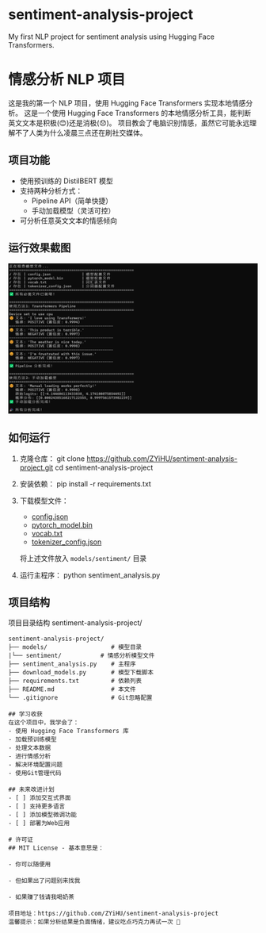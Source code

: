 # sentiment-analysis-project
My first NLP project for sentiment analysis using Hugging Face Transformers.


# 情感分析 NLP 项目

这是我的第一个 NLP 项目，使用 Hugging Face Transformers 实现本地情感分析。
这是一个使用 Hugging Face Transformers 的本地情感分析工具，能判断英文文本是积极(😊)还是消极(😞)。
项目教会了电脑识别情感，虽然它可能永远理解不了人类为什么凌晨三点还在刷社交媒体。



## 项目功能
- 使用预训练的 DistilBERT 模型
- 支持两种分析方式：
  - Pipeline API（简单快捷）
  - 手动加载模型（灵活可控）
- 可分析任意英文文本的情感倾向

## 运行效果截图
![情感分析结果](screenshot.png)  

## 如何运行

1. 克隆仓库：
   git clone https://github.com/ZYiHU/sentiment-analysis-project.git
   cd sentiment-analysis-project
   

2. 安装依赖：
   pip install -r requirements.txt
   

3. 下载模型文件：
   - [config.json](https://huggingface.co/distilbert/distilbert-base-uncased-finetuned-sst-2-english/raw/main/config.json)
   - [pytorch_model.bin](https://huggingface.co/distilbert/distilbert-base-uncased-finetuned-sst-2-english/resolve/main/pytorch_model.bin)
   - [vocab.txt](https://huggingface.co/distilbert/distilbert-base-uncased-finetuned-sst-2-english/raw/main/vocab.txt)
   - [tokenizer_config.json](https://huggingface.co/distilbert/distilbert-base-uncased-finetuned-sst-2-english/raw/main/tokenizer_config.json)
   
   将上述文件放入 `models/sentiment/` 目录

4. 运行主程序：
   python sentiment_analysis.py
   

## 项目结构
项目目录结构
sentiment-analysis-project/
```tree
sentiment-analysis-project/
├── models/                  # 模型目录
|└── sentiment/           # 情感分析模型文件
├── sentiment_analysis.py    # 主程序
├── download_models.py       # 模型下载脚本
├── requirements.txt         # 依赖列表
├── README.md                # 本文件
└── .gitignore               # Git忽略配置

## 学习收获
在这个项目中，我学会了：
- 使用 Hugging Face Transformers 库
- 加载预训练模型
- 处理文本数据
- 进行情感分析
- 解决环境配置问题
- 使用Git管理代码

## 未来改进计划
- [ ] 添加交互式界面
- [ ] 支持更多语言
- [ ] 添加模型微调功能
- [ ] 部署为Web应用

# 许可证 
## MIT License - 基本意思是：

- 你可以随便用

- 但如果出了问题别来找我

- 如果赚了钱请我喝奶茶

项目地址：https://github.com/ZYiHU/sentiment-analysis-project
温馨提示：如果分析结果是负面情绪，建议吃点巧克力再试一次 🍫

